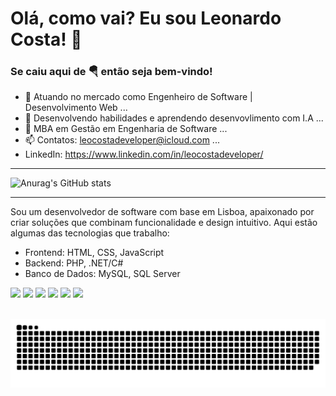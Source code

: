<h1> Olá, como vai? Eu sou Leonardo Costa! 👋 </h1>

<h3> Se caiu aqui de 🪂 então seja bem-vindo! </h3>

- 🔭 Atuando no mercado como Engenheiro de Software | Desenvolvimento Web ...
- 🌱 Desenvolvendo habilidades e aprendendo desenvovlimento com I.A ...
- 👯 MBA em Gestão em Engenharia de Software ...
- 📫 Contatos: leocostadeveloper@icloud.com ...
- LinkedIn: https://www.linkedin.com/in/leocostadeveloper/

<hr>

![Anurag's GitHub stats](https://github-readme-stats.vercel.app/api?username=leocostarj22&show_icons=true&theme=tokyonight)

<hr>

<div style="align: center">
Sou um desenvolvedor de software com base em Lisboa, apaixonado por criar soluções que combinam funcionalidade e design intuitivo. Aqui estão algumas das tecnologias que trabalho:

- Frontend: HTML, CSS, JavaScript
- Backend: PHP, .NET/C#
- Banco de Dados: MySQL, SQL Server

<img src="https://img.shields.io/badge/-HTML-E34F26?style=flat&logo=html5&logoColor=white" height="40" />
<img src="https://img.shields.io/badge/-CSS-1572B6?style=flat&logo=css3&logoColor=white" height="40" />
<img src="https://img.shields.io/badge/-JavaScript-F7DF1E?style=flat&logo=javascript&logoColor=black" height="40" />
<img src="https://img.shields.io/badge/-PHP-777BB4?style=flat&logo=php&logoColor=white" height="40" />
<img src="https://img.shields.io/badge/-.NET-512BD4?style=flat&logo=.net&logoColor=white" height="40" />
<img src="https://img.shields.io/badge/-C%23-239120?style=flat&logo=c-sharp&logoColor=white" height="40" />

</div>
<br>
<div>

  ![GitHub Snake Light](https://raw.githubusercontent.com/Platane/snk/output/github-contribution-grid-snake.svg)
  
</div>

